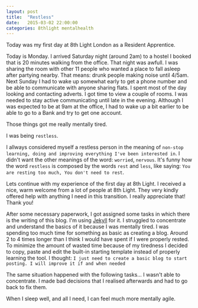 ```yaml
---
layout: post
title:  "Restless"
date:   2015-03-02 22:00:00
categories: 8thlight mentalhealth
---
```

Today was my first day at 8th Light London as a Resident Apprentice. 

Today is Monday. I arrived Saturday night (around 2am) to a hostel I booked that is 20 minutes walking from the office. 
That night was awfull. I was sharing the room with other 11 people who wanted a place to fall asleep after partying nearby. That means: drunk people making noise until 4/5am.
Next Sunday I had to wake up somewhat early to get a phone number and be able to communicate with anyone sharing flats. I spent most of the day looking and contacting adverts. I got time to view a couple of rooms. I was needed to stay active communicating until late in the evening.
Although I was expected to be at 9am at the office, I had to wake up a bit earlier to be able to go to a Bank and try to get one account.

Those things got me really mentally tired. 

I was being `restless`.

I allways considered myself a restless person in the meaning of `non-stop learning, doing and improving everything I've been interested in`. I didn't want the other meanings of the word: `worried`, `nervous`. It's funny how the word `restless` is composed by the words `rest` and `less`, like saying: `You are resting too much, You don't need to rest`.

Lets continue with my experience of the first day at 8th Light. 
I received a nice, warm welcome from a lot of people at 8th Light. They very kindly offered help with anything I need in this transition. I really appreciate that! Thank you!

After some necessary paperwork, I got assigned some tasks in which there is the writing of this blog. I'm using [Jekyll][jekyll] for it.
I struggled to concentrate and understand the basics of it because I was mentally tired. I was spending too much time for something as basic as creating a blog. Around 2 to 4 times longer than I think I would have spent if I were properly rested. To minimize the amount of wasted time because of my tiredness I decided to copy, paste and edit the built-in starting template instead of properly learning the tool. I thought: `I just need to create a basic blog to start posting. I will improve it if and when needed`

The same situation happened with the following tasks... I wasn't able to concentrate. I made bad decisions that I realised afterwards and had to go back to fix them.

When I sleep well, and all I need, I can feel much more mentally agile.

[jekyll]:      http://jekyllrb.com
